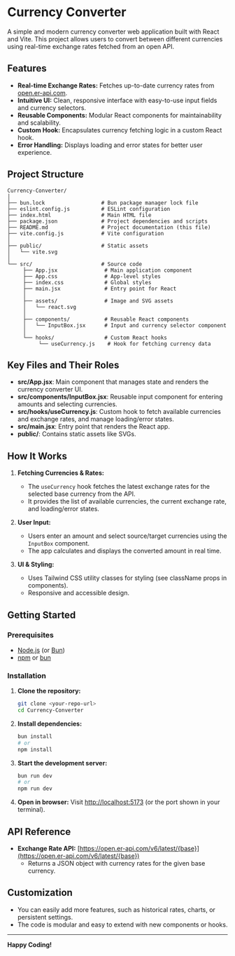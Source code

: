 # Currency Converter

A simple and modern currency converter web application built with React and Vite. This project allows users to convert between different currencies using real-time exchange rates fetched from an open API.

## Features

- **Real-time Exchange Rates:** Fetches up-to-date currency rates from [open.er-api.com](https://open.er-api.com/).
- **Intuitive UI:** Clean, responsive interface with easy-to-use input fields and currency selectors.
- **Reusable Components:** Modular React components for maintainability and scalability.
- **Custom Hook:** Encapsulates currency fetching logic in a custom React hook.
- **Error Handling:** Displays loading and error states for better user experience.

## Project Structure

```
Currency-Converter/
│
├── bun.lock                  # Bun package manager lock file
├── eslint.config.js          # ESLint configuration
├── index.html                # Main HTML file
├── package.json              # Project dependencies and scripts
├── README.md                 # Project documentation (this file)
├── vite.config.js            # Vite configuration
│
├── public/                   # Static assets
│   └── vite.svg
│
└── src/                      # Source code
	 ├── App.jsx               # Main application component
	 ├── App.css               # App-level styles
	 ├── index.css             # Global styles
	 ├── main.jsx              # Entry point for React
	 │
	 ├── assets/               # Image and SVG assets
	 │   └── react.svg
	 │
	 ├── components/           # Reusable React components
	 │   └── InputBox.jsx      # Input and currency selector component
	 │
	 └── hooks/                # Custom React hooks
		  └── useCurrency.js    # Hook for fetching currency data
```

## Key Files and Their Roles

- **src/App.jsx**: Main component that manages state and renders the currency converter UI.
- **src/components/InputBox.jsx**: Reusable input component for entering amounts and selecting currencies.
- **src/hooks/useCurrency.js**: Custom hook to fetch available currencies and exchange rates, and manage loading/error states.
- **src/main.jsx**: Entry point that renders the React app.
- **public/**: Contains static assets like SVGs.

## How It Works

1. **Fetching Currencies & Rates:**

   - The `useCurrency` hook fetches the latest exchange rates for the selected base currency from the API.
   - It provides the list of available currencies, the current exchange rate, and loading/error states.

2. **User Input:**

   - Users enter an amount and select source/target currencies using the `InputBox` component.
   - The app calculates and displays the converted amount in real time.

3. **UI & Styling:**
   - Uses Tailwind CSS utility classes for styling (see className props in components).
   - Responsive and accessible design.

## Getting Started

### Prerequisites

- [Node.js](https://nodejs.org/) (or [Bun](https://bun.sh/))
- [npm](https://www.npmjs.com/) or [bun](https://bun.sh/)

### Installation

1. **Clone the repository:**
   ```sh
   git clone <your-repo-url>
   cd Currency-Converter
   ```
2. **Install dependencies:**
   ```sh
   bun install
   # or
   npm install
   ```
3. **Start the development server:**
   ```sh
   bun run dev
   # or
   npm run dev
   ```
4. **Open in browser:**
   Visit [http://localhost:5173](http://localhost:5173) (or the port shown in your terminal).

## API Reference

- **Exchange Rate API:** [https://open.er-api.com/v6/latest/{base}](https://open.er-api.com/v6/latest/{base})
  - Returns a JSON object with currency rates for the given base currency.

## Customization

- You can easily add more features, such as historical rates, charts, or persistent settings.
- The code is modular and easy to extend with new components or hooks.

---

**Happy Coding!**
